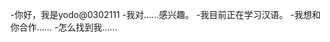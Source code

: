 -你好，我是yodo@0302111
-我对……感兴趣。
-我目前正在学习汉语。
-我想和你合作……
-怎么找到我……

<!---
0302111/0302111是一个特殊的存储库，因为它的'README.md（这个文件）出现在您的GitHub配置文件中。
您可以单击预览链接查看更改。
--->
